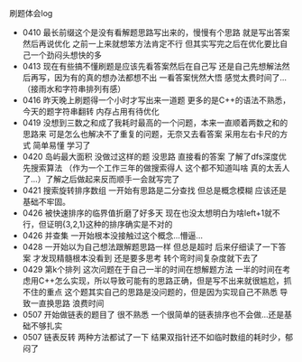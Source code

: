 刷题体会log
* 0410 最长前缀这个是没有看解题思路写出来的，慢慢有个思路 就是写出答案 然后再说优化 之前一上来就想笨方法肯定不行 但其实写完之后在优化要比自己一个劲闷头想快的多
* 0413 现在有些搞不懂刷题是应该先看答案然后在自己写 还是自己先想解法然后再写，因为有的真的想办法都想不出 一看答案恍然大悟 感觉太费时间了...（接雨水和字符串排列有感）
* 0416 昨天晚上刷题得一个小时才写出来一道题 更多的是C++的语法不熟悉，今天的题字符串翻转 内存占用有待优化
* 0419 没想到三数之和成了我耗时最高的一个问题，本来一直顺着两数之和的思路来 可是怎么也解决不了重复的问题，无奈又去看答案 采用左右卡尺的方式 简单易懂 学习了
* 0420 岛屿最大面积 没做过这样的题 没思路 直接看的答案 了解了dfs深度优先搜索算法 （作为一个工作三年的做搜索得人 这个都不知道叫啥 真的太丢人了...）了解之后做起来反而顺手一会就写完了
* 0421 搜索旋转排序数组 一开始有思路是二分查找 但总是概念模糊 应该还是基础不牢固。
* 0426 被快速排序的临界值折磨了好多天 现在也没太想明白为啥left+1就不行，但证明{3,2,1}这种的排序确实是不对的 
* 0426 并查集 一开始根本没接触过这个概念...懵逼...
* 0428 一开始以为自己想法跟解题思路一样 但总是超时 后来仔细读了一下答案 才发现精髓根本没看到 还是要多思考 转个弯时间复杂度就下去了
* 0429 第k个排列 这次问题在于自己一半的时间在想解题方法 一半的时间在考虑用C++怎么实现，所以导致可能有的思路正确，但是写不出来就很尴尬，抓不住的重点 这个题其实自己的思路是没问题的，但是因为实现自己不熟悉 导致一直换思路 浪费时间 
* 0507 开始做链表的题目了 很不熟悉 一个很简单的链表排序也不会做...还是基础不够扎实 
* 0507 链表反转 两种方法都试了一下 结果双指针还不如临时数组的耗时少，郁闷了
